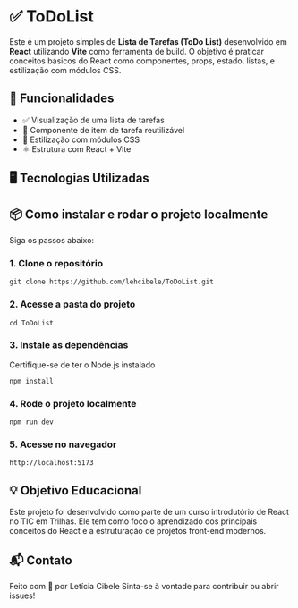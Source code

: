 # ✅ ToDoList

Este é um projeto simples de **Lista de Tarefas (ToDo List)** desenvolvido em **React** utilizando **Vite** como ferramenta de build. O objetivo é praticar conceitos básicos do React como componentes, props, estado, listas, e estilização com módulos CSS.

## 🚀 Funcionalidades

- ✅ Visualização de uma lista de tarefas
- 🔄 Componente de item de tarefa reutilizável
- 🧩 Estilização com módulos CSS
- ⚛️ Estrutura com React + Vite

## 🖥️ Tecnologias Utilizadas

## 📦 Como instalar e rodar o projeto localmente

Siga os passos abaixo:

### 1. Clone o repositório
```
git clone https://github.com/lehcibele/ToDoList.git
```
### 2. Acesse a pasta do projeto
```
cd ToDoList
```
### 3. Instale as dependências
Certifique-se de ter o Node.js instalado
```
npm install
```
### 4. Rode o projeto localmente
```
npm run dev
```
### 5. Acesse no navegador
```
http://localhost:5173
```

## 💡 Objetivo Educacional
Este projeto foi desenvolvido como parte de um curso introdutório de React no TIC em Trilhas. Ele tem como foco o aprendizado dos principais conceitos do React e a estruturação de projetos front-end modernos.

## 📬 Contato
Feito com 💙 por Letícia Cibele
Sinta-se à vontade para contribuir ou abrir issues!